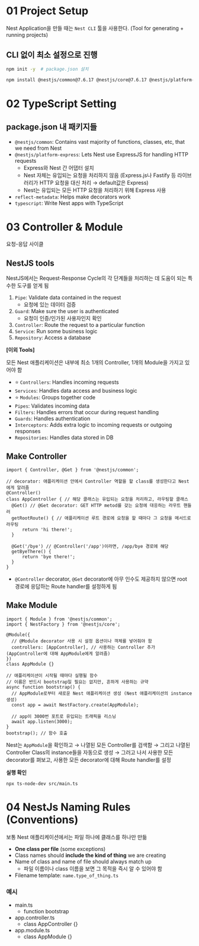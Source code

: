 # 01 Project Setup

Nest Application을 만들 때는 `Nest CLI` 툴을 사용한다. (Tool for generating + running projects)

## CLI 없이 최소 설정으로 진행

```bash
npm init -y  # package.json 설치

npm install @nestjs/common@7.6.17 @nestjs/core@7.6.17 @nestjs/platform-express@7.6.17 reflect-metadata@0.1.13 @typescript@4.3.2
```

# 02 TypeScript Setting

## package.json 내 패키지들

- `@nestjs/common`: Contains vast majority of functions, classes, etc, that we need from Nest
- `@nestjs/platform-express`: Lets Nest use ExpressJS for handling HTTP requests
  - Express와 Nest 간 어댑터 설치
  - Nest 자체는 유입되는 요청을 처리하지 않음 (Express.js나 Fastify 등 라이브러리가 HTTP 요청을 대신 처리 → default값은 Express)
  - Nest는 유입되는 모든 HTTP 요청을 처리하기 위해 Express 사용
- `reflect-metadata`: Helps make decorators work
- `typescript`: Write Nest apps with TypeScript

# 03 Controller & Module

요청-응답 사이클

## NestJS tools

NestJS에서는 Request-Response Cycle의 각 단계들을 처리하는 데 도움이 되는 특수한 도구를 얻게 됨

1. `Pipe`: Validate data contained in the request
   - 요청에 있는 데이터 검증
2. `Guard`: Make sure the user is authenticated
   - 요청이 인증/인가된 사용자인지 확인
3. `Controller`: Route the request to a particular function
4. `Service`: Run some business logic
5. `Repository`: Access a database

**[이외 Tools]**

모든 Nest 애플리케이션은 내부에 최소 1개의 Controller, 1개의 Module을 가지고 있어야 함

- ⭐ `Controllers`: Handles incoming requests
- `Services`: Handles data access and business logic
- ⭐ `Modules`: Groups together code
- `Pipes`: Validates incoming data
- `Filters`: Handles errors that occur during request handling
- `Guards`: Handles authentication
- `Interceptors`: Adds extra logic to incoming requests or outgoing responses
- `Repositories`: Handles data stored in DB

## Make Controller

```tsx
import { Controller, @Get } from '@nestjs/common';

// decorator: 애플리케이션 안에서 Controller 역할을 할 class를 생성한다고 Nest에게 알려줌
@Controller()
class AppController { // 해당 클래스는 유입되는 요청을 처리하고, 라우팅할 클래스
  @Get() // @Get decorator: GET HTTP metod를 갖는 요청에 대응하는 라우트 핸들러
  getRootRoute() { // 애플리케이션 루트 경로에 요청을 할 때마다 그 요청을 메서드로 라우팅
	  return 'hi there!';
  }

  @Get('/bye') // @Controller('/app')이라면, /app/bye 경로에 해당
  getByeThere() {
	  return 'bye there!';
  }
}
```

- `@Controller` decorator, `@Get` decorator에 아무 인수도 제공하지 않으면 root 경로에 응답하는 Route handler를 설정하게 됨

## Make Module

```tsx
import { Module } from '@nestjs/common';
import { NestFactory } from '@nestjs/core';

@Module({
  // @Module decorator 사용 시 설정 옵션이나 객체를 넣어줘야 함
  controllers: [AppController], // 사용하는 Controller 추가 (AppController에 대해 AppModule에게 알려줌)
})
class AppModule {}

// 애플리케이션이 시작될 때마다 실행될 함수
// 이름은 반드시 bootstrap일 필요는 없지만, 흔하게 사용하는 규약
async function bootstrap() {
  // AppModule로부터 새로운 Nest 애플리케이션 생성 (Nest 애플리케이션의 instance 생성)
  const app = await NestFactory.create(AppModule);

  // app이 3000번 포트로 유입되는 트래픽을 리스닝
  await app.listen(3000);
}
bootstrap(); // 함수 호출
```

Nest는 `AppModule`을 확인하고 → 나열된 모든 Controller를 검색함 → 그리고 나열된 Controller Class의 instance들을 자동으로 생성 → 그러고 나서 사용한 모든 decorator를 펴보고, 사용한 모든 decorator에 대해 Route handler를 설정

**실행 확인**

```tsx
npx ts-node-dev src/main.ts
```

# 04 NestJs Naming Rules (Conventions)

보통 Nest 애플리케이션에서는 파일 하나에 클래스를 하나만 만듦

- **One class per file** (some exceptions)
- Class names should **include the kind of thing** we are creating
- Name of class and name of file should always match up
  - 파일 이름이나 class 이름을 보면 그 목적을 즉시 알 수 있어야 함
- Filename template: `name.type_of_thing.ts`

### 예시

- main.ts
  - function bootstrap
- app.controller.ts
  - class AppController {}
- app.module.ts
  - class AppModule {}
